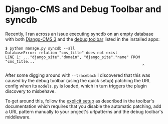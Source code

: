 # Django-CMS and Debug Toolbar and syncdb

Recently, I ran across an issue executing syncdb on an empty database with
both [Django-CMS 3][2] and the [debug toolbar][3] listed in the installed
apps:

```
$ python manage.py syncdb --all
DatabaseError: relation "cms_title" does not exist
LINE 1: ..."django_site"."domain", "django_site"."name" FROM "cms_title...
                                                             ^
```

After some digging around with `--traceback` I discovered that this was 
caused by the debug toolbar (using the quick setup) patching the URL config 
when its `models.py` is loaded, which in turn triggers the plugin discovery 
to misbehave.

To get around this, follow the [explicit setup][1] as described in the 
toolbar's documentation which requires that you disable the automatic 
patching, add a URL pattern manually to your project's urlpatterns and the 
debug toolbar's middleware.

[1]: http://django-debug-toolbar.readthedocs.org/en/1.0/installation.html#explicit-setup
[2]: https://github.com/divio/django-cms
[3]: https://github.com/django-debug-toolbar/django-debug-toolbar